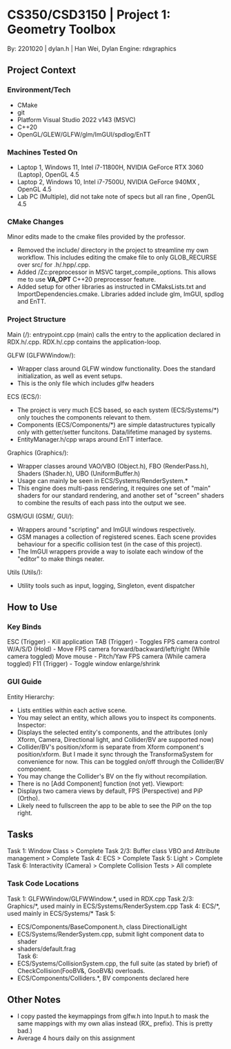 # CS350/CSD3150 | Project 1: Geometry Toolbox
By: 2201020 | dylan.h | Han Wei, Dylan
Engine: rdxgraphics

## Project Context
### Environment/Tech
- CMake
- git
- Platform Visual Studio 2022 v143 (MSVC)
- C++20
- OpenGL/GLEW/GLFW/glm/ImGUI/spdlog/EnTT

### Machines Tested On
- Laptop 1, Windows 11, Intel i7-11800H, NVIDIA GeForce RTX 3060 (Laptop), OpenGL 4.5
- Laptop 2, Windows 10, Intel i7-7500U,  NVIDIA GeForce 940MX			 , OpenGL 4.5
- Lab PC (Multiple), did not take note of specs but all ran fine 		 , OpenGL 4.5

### CMake Changes
Minor edits made to the cmake files provided by the professor.
- Removed the include/ directory in the project to streamline my own workflow. This includes editing the cmake file to only GLOB_RECURSE over src/ for .h/.hpp/.cpp.
- Added /Zc:preprocessor in MSVC target_compile_options. This allows me to use __VA_OPT__ C++20 preprocessor feature.
- Added setup for other libraries as instructed in CMaksLists.txt and ImportDependencies.cmake. Libraries added include glm, ImGUI, spdlog and EnTT.

### Project Structure
Main (/):
entrypoint.cpp (main) calls the entry to the application declared in RDX.h/.cpp.
RDX.h/.cpp contains the application-loop.

GLFW (GLFWWindow/):
- Wrapper class around GLFW window functionality. Does the standard initialization, as well as event setups.
- This is the only file which includes glfw headers

ECS (ECS/):
- The project is very much ECS based, so each system (ECS/Systems/*) only touches the components relevant to them.
- Components (ECS/Components/*) are simple datastructures typically only with getter/setter funcitons. Data/lifetime managed by systems.
- EntityManager.h/cpp wraps around EnTT interface.

Graphics (Graphics/):
- Wrapper classes around VAO/VBO (Object.h), FBO (RenderPass.h), Shaders (Shader.h), UBO (UniformBuffer.h)
- Usage can mainly be seen in ECS/Systems/RenderSystem.*
- This engine does multi-pass rendering, it requires one set of "main" shaders for our standard rendering, and another set of "screen" shaders to combine the results of each pass into the output we see.

GSM/GUI (GSM/, GUI/):
- Wrappers around "scripting" and ImGUI windows respectively.
- GSM manages a collection of registered scenes. Each scene provides behaviour for a specific collision test (in the case of this project).
- The ImGUI wrappers provide a way to isolate each window of the "editor" to make things neater.

Utils (Utils/):
- Utility tools such as input, logging, Singleton, event dispatcher

## How to Use
### Key Binds
ESC (Trigger)	- Kill application
TAB (Trigger)	- Toggles FPS camera control
W/A/S/D (Hold)	- Move FPS camera forward/backward/left/right (While camera toggled)
Move mouse		- Pitch/Yaw FPS camera (While camera toggled)
F11 (Trigger)	- Toggle window enlarge/shrink

### GUI Guide
Entity Hierarchy:
- Lists entities within each active scene.
- You may select an entity, which allows you to inspect its components.
Inspector:
- Displays the selected entity's components, and the attributes (only Xform, Camera, Directional light, and Collider/BV are supported now)
- Collider/BV's position/xform is separate from Xform component's position/xform. But I made it sync through the TransformaSystem for convenience for now. This can be toggled on/off through the Collider/BV component.
- You may change the Collider's BV on the fly without recompilation.
- There is no [Add Component] function (not yet).
Viewport:
- Displays two camera views by default, FPS (Perspective) and PiP (Ortho).
- Likely need to fullscreen the app to be able to see the PiP on the top right.

## Tasks
Task 1: Window Class								> Complete
Task 2/3: Buffer class VBO and Attribute management > Complete
Task 4: ECS											> Complete
Task 5: Light										> Complete
Task 6: Interactivity (Camera)						> Complete
Collision Tests										> All complete

### Task Code Locations
Task 1:	  GLFWWindow/GLFWWindow.\*, used in RDX.cpp
Task 2/3: Graphics/\*, used mainly in ECS/Systems/RenderSystem.cpp
Task 4:	  ECS/\*, used mainly in ECS/Systems/\*
Task 5: 
- ECS/Components/BaseComponent.h, class DirectionalLight
- ECS/Systems/RenderSystem.cpp, submit light component data to shader
- shaders/default.frag			
Task 6:
- ECS/Systems/CollisionSystem.cpp, the full suite (as stated by brief) of CheckCollision(FooBV&, GooBV&) overloads.
- ECS/Components/Colliders.\*, BV components declared here

## Other Notes
- I copy pasted the keymappings from glfw.h into Input.h to mask the same mappings with my own alias instead (RX_ prefix). This is pretty bad.)
- Average 4 hours daily on this assignment